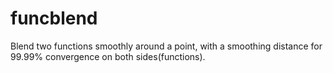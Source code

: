 # funcblend
Blend two functions smoothly around a point, with a smoothing distance for 99.99% convergence on both sides(functions).


